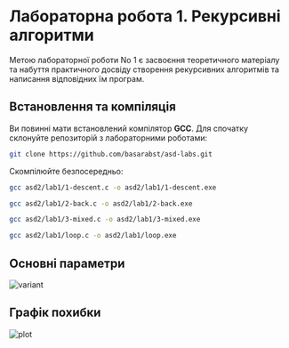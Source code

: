 # Лабораторна робота 1. Рекурсивні алгоритми

Метою лабораторної роботи No 1 є засвоєння теоретичного матеріалу та
набуття практичного досвіду створення рекурсивних алгоритмів та написання
відповідних їм програм.

## Встановлення та компіляція
Ви повинні мати встановлений компілятор **GCC**. Для спочатку склонуйте репозиторій з лабораторними роботами:

```bash
git clone https://github.com/basarabst/asd-labs.git
```

Скомпілюйте безпосередньо:

```bash
gcc asd2/lab1/1-descent.c -o asd2/lab1/1-descent.exe
```

```bash
gcc asd2/lab1/2-back.c -o asd2/lab1/2-back.exe
```

```bash
gcc asd2/lab1/3-mixed.c -o asd2/lab1/3-mixed.exe
```

```bash
gcc asd2/lab1/loop.c -o asd2/lab1/loop.exe
```

## Основні параметри

![variant](https://github.com/basarabst/asd-labs/assets/114052215/0b9998c4-08ad-46c7-9547-f01eac65a7bb)

## Графік похибки

![plot](https://github.com/basarabst/asd-labs/assets/114052215/b9cf0249-daaa-4ef0-84c1-c2db6858c372)
